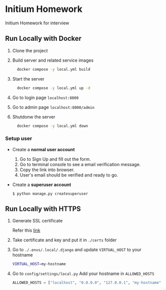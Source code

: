 
# Initium Homework

Initium Homework for interview

## Run Locally with Docker

1. Clone the project

2. Build server and related service images

    ```bash
      docker compose -y local.yml build
    ```

3. Start the server

    ```bash
      docker compose -y local.yml up -d
    ```

4. Go to login page `localhost:8000`

5. Go to admin page `localhost:8000/admin`

6. Shutdonw the server

    ```bash
      docker compose -y local.yml down
    ```

### Setup user

- Create a **normal user account**
  1. Go to Sign Up and fill out the form.
  2. Go to terminal console to see a email verification message.
  3. Copy the link into browser.
  4. User's email should be verified and ready to go.

- Create a **superuser account**

      $ python manage.py createsuperuser


## Run Locally with HTTPS

1. Generate SSL certificate

    Refer this [link](https://letsencrypt.org/docs/certificates-for-localhost/)

2. Take certificate and key and put it in `./certs` folder

3. Go to `./.envs/.local/.django` and update `VIRTUAL_HOST` to your hostname

    ```bash
    VIRTUAL_HOST=my-hostname
    ```

4. Go to `config/settings/local.py` Add your hostname in `ALLOWED_HOSTS`

    ```python
    ALLOWED_HOSTS = ["localhost", "0.0.0.0", "127.0.0.1", "my-hostname"]
    ```

